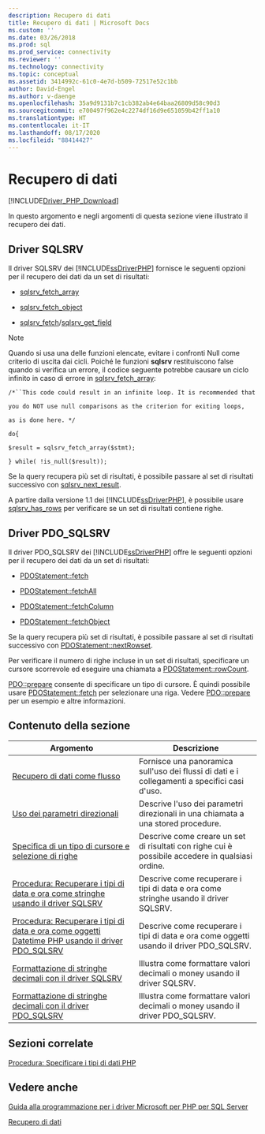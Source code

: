 ```yaml
---
description: Recupero di dati
title: Recupero di dati | Microsoft Docs
ms.custom: ''
ms.date: 03/26/2018
ms.prod: sql
ms.prod_service: connectivity
ms.reviewer: ''
ms.technology: connectivity
ms.topic: conceptual
ms.assetid: 3414992c-61c0-4e7d-b509-72517e52c1bb
author: David-Engel
ms.author: v-daenge
ms.openlocfilehash: 35a9d9131b7c1cb382ab4e64baa26809d58c90d3
ms.sourcegitcommit: e700497f962e4c2274df16d9e651059b42ff1a10
ms.translationtype: HT
ms.contentlocale: it-IT
ms.lasthandoff: 08/17/2020
ms.locfileid: "88414427"
---
```

# <a name="retrieving-data"></a>Recupero di dati
[!INCLUDE[Driver_PHP_Download](../../includes/driver_php_download.md)]

In questo argomento e negli argomenti di questa sezione viene illustrato il recupero dei dati.  
  
## <a name="sqlsrv-driver"></a>Driver SQLSRV  
Il driver SQLSRV dei [!INCLUDE[ssDriverPHP](../../includes/ssdriverphp_md.md)] fornisce le seguenti opzioni per il recupero dei dati da un set di risultati:  
  
-   [sqlsrv_fetch_array](../../connect/php/sqlsrv-fetch-array.md)  
  
-   [sqlsrv_fetch_object](../../connect/php/sqlsrv-fetch-object.md)  
  
-   [sqlsrv_fetch](../../connect/php/sqlsrv-fetch.md)/[sqlsrv_get_field](../../connect/php/sqlsrv-get-field.md)  
  
> [!NOTE]  
> Quando si usa una delle funzioni elencate, evitare i confronti Null come criterio di uscita dai cicli. Poiché le funzioni **sqlsrv** restituiscono false quando si verifica un errore, il codice seguente potrebbe causare un ciclo infinito in caso di errore in [sqlsrv_fetch_array](../../connect/php/sqlsrv-fetch-array.md):  
>   
> `/*``This code could result in an infinite loop. It is recommended that`  
>   
> `you do NOT use null comparisons as the criterion for exiting loops,`  
>   
> `as is done here. */`  
>   
> `do{`  
>   
> `$result = sqlsrv_fetch_array($stmt);`  
>   
> `} while( !is_null($result));`  
  
Se la query recupera più set di risultati, è possibile passare al set di risultati successivo con [sqlsrv_next_result](../../connect/php/sqlsrv-next-result.md).  
  
A partire dalla versione 1.1 dei [!INCLUDE[ssDriverPHP](../../includes/ssdriverphp_md.md)], è possibile usare [sqlsrv_has_rows](../../connect/php/sqlsrv-has-rows.md) per verificare se un set di risultati contiene righe.  
  
## <a name="pdo_sqlsrv-driver"></a>Driver PDO_SQLSRV  
Il driver PDO_SQLSRV dei [!INCLUDE[ssDriverPHP](../../includes/ssdriverphp_md.md)] offre le seguenti opzioni per il recupero dei dati da un set di risultati:  
  
-   [PDOStatement::fetch](../../connect/php/pdostatement-fetch.md)  
  
-   [PDOStatement::fetchAll](../../connect/php/pdostatement-fetchall.md)  
  
-   [PDOStatement::fetchColumn](../../connect/php/pdostatement-fetchcolumn.md)  
  
-   [PDOStatement::fetchObject](../../connect/php/pdostatement-fetchobject.md)  
  
Se la query recupera più set di risultati, è possibile passare al set di risultati successivo con [PDOStatement::nextRowset](../../connect/php/pdostatement-nextrowset.md).  
  
Per verificare il numero di righe incluse in un set di risultati, specificare un cursore scorrevole ed eseguire una chiamata a [PDOStatement::rowCount](../../connect/php/pdostatement-rowcount.md).  
  
[PDO::prepare](../../connect/php/pdo-prepare.md) consente di specificare un tipo di cursore. È quindi possibile usare [PDOStatement::fetch](../../connect/php/pdostatement-fetch.md) per selezionare una riga. Vedere [PDO::prepare](../../connect/php/pdo-prepare.md) per un esempio e altre informazioni.  
  
## <a name="in-this-section"></a>Contenuto della sezione  
  
|Argomento|Descrizione|  
|---------|---------------|  
|[Recupero di dati come flusso](../../connect/php/retrieving-data-as-a-stream-using-the-sqlsrv-driver.md)|Fornisce una panoramica sull'uso dei flussi di dati e i collegamenti a specifici casi d'uso.|  
|[Uso dei parametri direzionali](../../connect/php/using-directional-parameters.md)|Descrive l'uso dei parametri direzionali in una chiamata a una stored procedure.|  
|[Specifica di un tipo di cursore e selezione di righe](../../connect/php/specifying-a-cursor-type-and-selecting-rows.md)|Descrive come creare un set di risultati con righe cui è possibile accedere in qualsiasi ordine.|  
|[Procedura: Recuperare i tipi di data e ora come stringhe usando il driver SQLSRV](../../connect/php/how-to-retrieve-date-and-time-type-as-strings-using-the-sqlsrv-driver.md)|Descrive come recuperare i tipi di data e ora come stringhe usando il driver SQLSRV.|  
|[Procedura: Recuperare i tipi di data e ora come oggetti Datetime PHP usando il driver PDO_SQLSRV](../../connect/php/how-to-retrieve-datetime-objects-using-pdo-sqlsrv-driver.md)|Descrive come recuperare i tipi di data e ora come oggetti usando il driver PDO_SQLSRV.|  
|[Formattazione di stringhe decimali con il driver SQLSRV](../../connect/php/formatting-decimals-sqlsrv-driver.md)|Illustra come formattare valori decimali o money usando il driver SQLSRV.|  
|[Formattazione di stringhe decimali con il driver PDO_SQLSRV](../../connect/php/formatting-decimals-pdo-sqlsrv-driver.md)|Illustra come formattare valori decimali o money usando il driver PDO_SQLSRV.|  
  
## <a name="related-sections"></a>Sezioni correlate  
[Procedura: Specificare i tipi di dati PHP](../../connect/php/how-to-specify-php-data-types.md)  
  
## <a name="see-also"></a>Vedere anche  
[Guida alla programmazione per i driver Microsoft per PHP per SQL Server](../../connect/php/programming-guide-for-php-sql-driver.md)

[Recupero di dati](../../connect/php/retrieving-data.md)  
  
